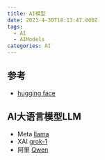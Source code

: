 ```yaml
---
title: AI模型
date: 2023-4-30T18:13:47.000Z
tags:
  - AI
  - AIModels
categories: AI
---
```




## 参考
- [hugging face](https://huggingface.co/models)
  

##  AI大语言模型LLM

- Meta [llama](https://github.com/meta-llama)
- XAI [grok-1](https://github.com/xai-org/grok-1)
- 阿里 [Qwen](https://github.com/QwenLM)


